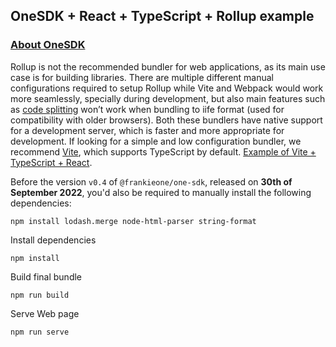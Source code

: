 ## OneSDK + React + TypeScript + Rollup example

### [About OneSDK](https://apidocs.frankiefinancial.com/docs/about-onesdk)

Rollup is not the recommended bundler for web applications, as its main use case is for building libraries. There are multiple different manual configurations required to setup Rollup while Vite and Webpack would work more seamlessly, specially during development, but also main features such as [code splitting](https://rollupjs.org/guide/en/#code-splitting) won’t work when bundling to iife format (used for compatibility with older browsers). Both these bundlers have native support for a development server, which is faster and more appropriate for development. If looking for a simple and low configuration bundler, we recommend [Vite](https://vitejs.dev/guide/), which supports TypeScript by default. [Example of Vite + TypeScript + React](https://stackblitz.com/edit/vitejs-vite-vppu5t?file=vite.config.ts&terminal=dev).

Before the version `v0.4` of `@frankieone/one-sdk`, released on **30th of September 2022**, you'd also be required to manually install the following dependencies:

```
npm install lodash.merge node-html-parser string-format
```

Install dependencies

```
npm install
```

Build final bundle

```
npm run build
```

Serve Web page

```
npm run serve
```
